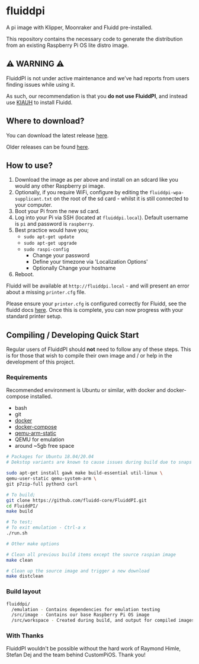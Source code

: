 # fluiddpi

A pi image with Klipper, Moonraker and Fluidd pre-installed.

This repository contains the necessary code to generate the distribution from an existing Raspberry Pi OS lite distro image.

## ⚠️ WARNING ⚠️

FluiddPI is not under active maintenance and we’ve had reports from users finding issues while using it.

As such, our recommendation is that you **do not use FluiddPI**, and instead use [KIAUH](https://github.com/th33xitus/kiauh) to install Fluidd.

## Where to download?

You can download the latest release [here](https://github.com/fluidd-core/FluiddPI/releases/latest).

Older releases can be found [here](https://github.com/fluidd-core/FluiddPI/releases).

## How to use?

1. Download the image as per above and install on an sdcard like you would any other Raspberry pi image.
2. Optionally, if you require WiFi, configure by editing the `fluiddpi-wpa-supplicant.txt` on the root of the sd card - whilst it is still connected to your computer.
3. Boot your Pi from the new sd card.
4. Log into your Pi via SSH (located at `fluiddpi.local`). Default username is `pi` and password is `raspberry`.
5. Best practice would have you;
    - `sudo apt-get update`
    - `sudo apt-get upgrade`
    - `sudo raspi-config`
        - Change your password
        - Define your timezone via 'Localization Options'
        - Optionally Change your hostname
6. Reboot.

Fluidd will be available at `http://fluiddpi.local` - and will present an error about a missing `printer.cfg` file.

Please ensure your `printer.cfg` is configured correctly for Fluidd, see the fluidd docs [here](https://docs.fluidd.xyz). Once this is complete, you can now progress with your standard printer setup.

## Compiling / Developing Quick Start

Regular users of FluiddPI should **not** need to follow any of these steps. This is
for those that wish to compile their own image and / or help in the development
of this project.

### Requirements

Recommended environment is Ubuntu or similar, with docker and docker-compose installed.

- bash
- git
- [docker](https://docs.docker.com/engine/install/ubuntu/)
- [docker-compose](https://docs.docker.com/compose/install/)
- [qemu-arm-static](http://packages.debian.org/sid/qemu-user-static)
- QEMU for emulation
- around ~5gb free space

```bash
# Packages for Ubuntu 18.04/20.04
# Dekstop variants are known to cause issues during build due to snaps takeing up loop mounts **

sudo apt-get install gawk make build-essential util-linux \
qemu-user-static qemu-system-arm \
git p7zip-full python3 curl
```

```bash
# To build;
git clone https://github.com/fluidd-core/FluiddPI.git
cd FluiddPI/
make build
```

```bash
# To test;
# To exit emulation - Ctrl-a x
./run.sh
```

```bash
# Other make options

# Clean all previous build items except the source raspian image
make clean

# Clean up the source image and trigger a new download
make distclean
```

### Build layout

```bash
fluiddpi/
  /emulation - Contains dependencies for emulation testing
  /src/image - Contains our base Raspberry Pi OS image
  /src/workspace - Created during build, and output for compiled images
```

### With Thanks

FluiddPI wouldn't be possible without the hard work of Raymond Himle, Stefan Dej
and the team behind CustomPiOS. Thank you!
